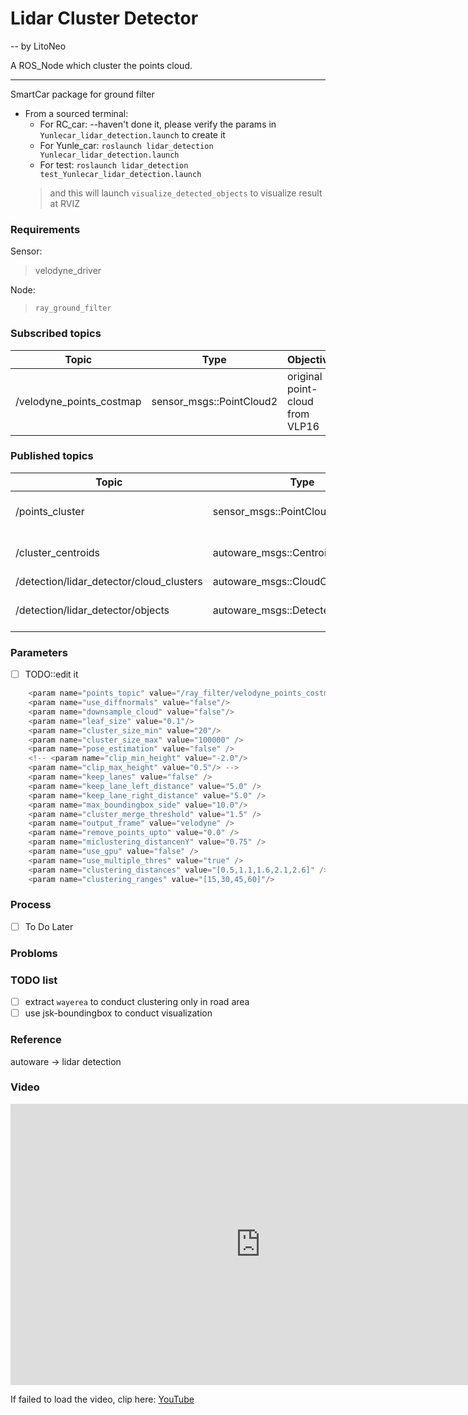 # Lidar Cluster Detector
-- by LitoNeo

A ROS_Node which cluster the points cloud.

---

SmartCar package for ground filter
* From a sourced terminal:
    * For RC_car:
     --haven't done it, please verify the params in `Yunlecar_lidar_detection.launch` to create it
    * For Yunle_car:
    `roslaunch lidar_detection Yunlecar_lidar_detection.launch`
    * For test:
    `roslaunch lidar_detection test_Yunlecar_lidar_detection.launch` 
    > and this will launch `visualize_detected_objects` to visualize result at RVIZ

### Requirements
Sensor:
> velodyne_driver

Node:
> `ray_ground_filter`

### Subscribed topics
|Topic|Type|Objective|
|---|---|---|
|/velodyne_points_costmap|sensor_msgs::PointCloud2|original point-cloud from VLP16|

### Published topics
|Topic|Type|Objective|
|---|---|---|
|/points_cluster|sensor_msgs::PointCloud2|all the cluster points with different color|
|/cluster_centroids|autoware_msgs::Centroids|all the Centroids of clusters|
|/detection/lidar_detector/cloud_clusters|autoware_msgs::CloudClusterArray| |
|/detection/lidar_detector/objects|autoware_msgs::DetectedObjectArray|all the clusters in format of DetectedObject |

### Parameters
- [ ] TODO::edit it
```c++ 
    <param name="points_topic" value="/ray_filter/velodyne_points_costmap"/>
    <param name="use_diffnormals" value="false"/>
    <param name="downsample_cloud" value="false"/>
    <param name="leaf_size" value="0.1"/>
    <param name="cluster_size_min" value="20"/>
    <param name="cluster_size_max" value="100000" />
    <param name="pose_estimation" value="false" />
    <!-- <param name="clip_min_height" value="-2.0"/>
    <param name="clip_max_height" value="0.5"/> -->
    <param name="keep_lanes" value="false" />
    <param name="keep_lane_left_distance" value="5.0" />
    <param name="keep_lane_right_distance" value="5.0" />
    <param name="max_boundingbox_side" value="10.0"/>
    <param name="cluster_merge_threshold" value="1.5" />
    <param name="output_frame" value="velodyne" />
    <param name="remove_points_upto" value="0.0" />
    <param name="miclustering_distancenY" value="0.75" />
    <param name="use_gpu" value="false" />
    <param name="use_multiple_thres" value="true" />
    <param name="clustering_distances" value="[0.5,1.1,1.6,2.1,2.6]" />
    <param name="clustering_ranges" value="[15,30,45,60]"/>
```


### Process
 - [ ] To Do Later

### Probloms

### TODO list
- [ ] extract `wayerea` to conduct clustering only in road area
- [ ] use jsk-boundingbox to conduct visualization

### Reference
autoware -> lidar detection

### Video
<iframe height=450 width=800 src="https://youtu.be/xPse8F-uGzE" frameborder=0 allowfullscreen></iframe>

If failed to load the video, clip here: [YouTube](https://youtu.be/xPse8F-uGzE)